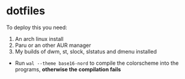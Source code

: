 # dotfiles

To deploy this you need:
1. An arch linux install
1. Paru or an other AUR manager
1. My builds of dwm, st, slock, slstatus and dmenu installed
  - Run `wal --theme base16-nord` to compile the colorscheme into the programs, **otherwise the compilation fails**
